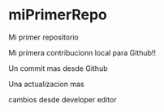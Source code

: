 # miPrimerRepo
Mi primer repositorio

Mi primera contribucionn local para Github!!

Un commit mas desde Github

Una actualizacion mas

cambios desde developer editor